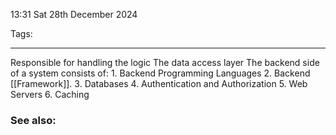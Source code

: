 13:31 Sat 28th December 2024

Tags:

------------------------------------
Responsible for handling the logic
The data access layer
The backend side of a system consists of:
	1. Backend Programming Languages
	2. Backend [[Framework]].
	3. Databases
	4. Authentication and Authorization
	5. Web Servers
	6. Caching

### See also:
